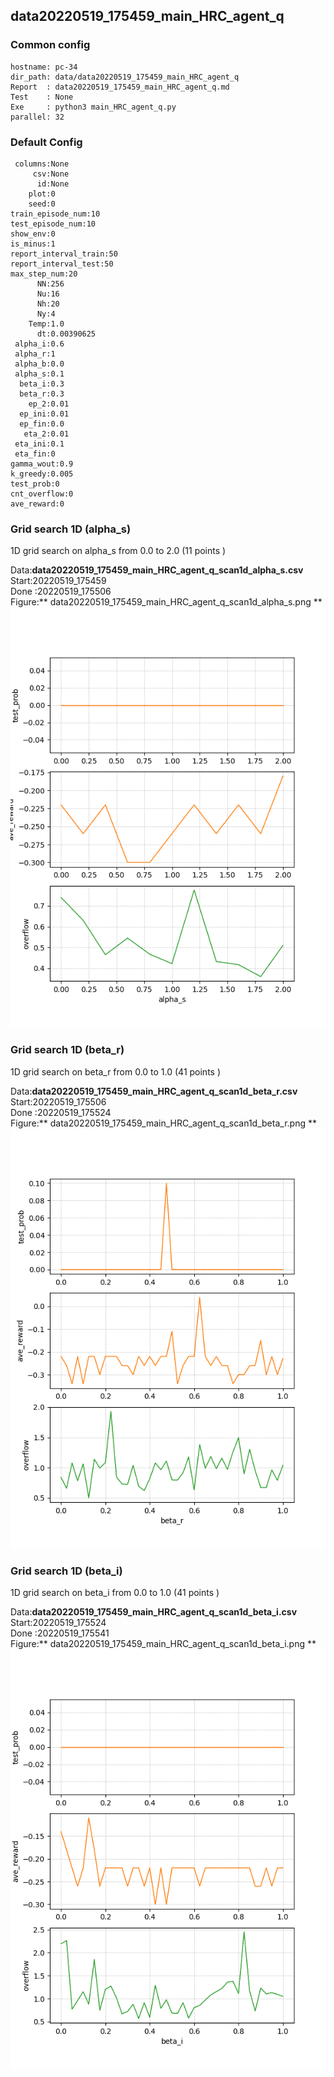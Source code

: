 ## data20220519_175459_main_HRC_agent_q
### Common config
```
hostname: pc-34
dir_path: data/data20220519_175459_main_HRC_agent_q
Report  : data20220519_175459_main_HRC_agent_q.md
Test    : None
Exe     : python3 main_HRC_agent_q.py 
parallel: 32
```
### Default Config
```
 columns:None
     csv:None
      id:None
    plot:0
    seed:0
train_episode_num:10
test_episode_num:10
show_env:0
is_minus:1
report_interval_train:50
report_interval_test:50
max_step_num:20
      NN:256
      Nu:16
      Nh:20
      Ny:4
    Temp:1.0
      dt:0.00390625
 alpha_i:0.6
 alpha_r:1
 alpha_b:0.0
 alpha_s:0.1
  beta_i:0.3
  beta_r:0.3
    ep_2:0.01
  ep_ini:0.01
  ep_fin:0.0
   eta_2:0.01
 eta_ini:0.1
 eta_fin:0
gamma_wout:0.9
k_greedy:0.005
test_prob:0
cnt_overflow:0
ave_reward:0
```
### Grid search 1D (alpha_s) 
1D grid search on alpha_s from 0.0 to 2.0 (11 points )

Data:**data20220519_175459_main_HRC_agent_q_scan1d_alpha_s.csv**  
Start:20220519_175459  
Done :20220519_175506  
Figure:** data20220519_175459_main_HRC_agent_q_scan1d_alpha_s.png **  
![](data20220519_175459_main_HRC_agent_q_scan1d_alpha_s.png)  
### Grid search 1D (beta_r) 
1D grid search on beta_r from 0.0 to 1.0 (41 points )

Data:**data20220519_175459_main_HRC_agent_q_scan1d_beta_r.csv**  
Start:20220519_175506  
Done :20220519_175524  
Figure:** data20220519_175459_main_HRC_agent_q_scan1d_beta_r.png **  
![](data20220519_175459_main_HRC_agent_q_scan1d_beta_r.png)  
### Grid search 1D (beta_i) 
1D grid search on beta_i from 0.0 to 1.0 (41 points )

Data:**data20220519_175459_main_HRC_agent_q_scan1d_beta_i.csv**  
Start:20220519_175524  
Done :20220519_175541  
Figure:** data20220519_175459_main_HRC_agent_q_scan1d_beta_i.png **  
![](data20220519_175459_main_HRC_agent_q_scan1d_beta_i.png)  
